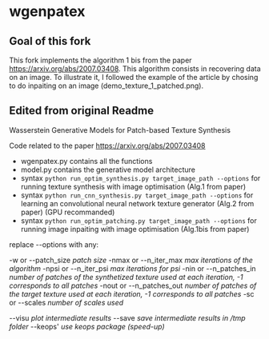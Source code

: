 # wgenpatex

## Goal of this fork

This fork implements the algorithm 1 bis from the paper https://arxiv.org/abs/2007.03408. This algorithm
consists in recovering data on an image. To illustrate it, I followed the example
of the article by chosing to do inpaiting on an image
(demo_texture_1_patched.png).

## Edited from original Readme

Wasserstein Generative Models for Patch-based Texture Synthesis

Code related to the paper https://arxiv.org/abs/2007.03408

- wgenpatex.py contains all the functions
- model.py contains the generative model architecture
- syntax `python run_optim_synthesis.py target_image_path --options` for running texture synthesis with image optimisation (Alg.1 from paper)
- syntax `python run_cnn_synthesis.py target_image_path --options` for learning an convolutional neural network texture generator (Alg.2 from paper) (GPU recommanded)
- syntax `python run_optim_patching.py target_image_path --options` for running image inpaiting with image optimisation (Alg.1bis from paper)

replace --options with any:

-w or --patch_size *patch size*
-nmax or --n_iter_max *max iterations of the algorithm*
-npsi or --n_iter_psi *max iterations for psi*
-nin or --n_patches_in *number of patches of the synthetized texture used at each iteration, -1 corresponds to all patches*
-nout or --n_patches_out *number of patches of the target texture used at each iteration, -1 corresponds to all patches*
-sc or --scales *number of scales used*

--visu *plot intermediate results*
--save *save intermediate results in /tmp folder*
--keops' *use keops package (speed-up)*
